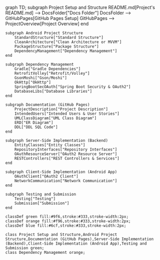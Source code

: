 graph TD;
    subgraph Project Setup and Structure
        README.md[Project's README.md] --> DocsFolder["Docs Folder"]
        DocsFolder --> GitHubPages[GitHub Pages Setup]
        GitHubPages --> ProjectOverview[Project Overview]
    end

    subgraph Android Project Structure
        StandardStructure["Standard Structure"]
        CleanArchitecture["Clean Architecture or MVVM"]
        PackageStructure["Package Structure"]
        DependencyManagement["Dependency Management"]
    end

    subgraph Dependency Management
        Gradle["Gradle Dependencies"]
        RetrofitVolley["Retrofit/Volley"]
        GsonMoshi["Gson/Moshi"]
        OkHttp["OkHttp"]
        SpringBootSecOAuth["Spring Boot Security & OAuth2"]
        DatabaseLibs["Database Libraries"]
    end

    subgraph Documentation (GitHub Pages)
        ProjectDescription["Project Description"]
        IntendedUsers["Intended Users & User Stories"]
        UMLClassDiagram["UML Class Diagram"]
        ERD["ER Diagram"]
        DDL["DDL SQL Code"]
    end

    subgraph Server-Side Implementation (Backend)
        EntityClasses["Entity Classes"]
        RepositoryInterfaces["Repository Interfaces"]
        OAuthResourceServer["OAuth2 Resource Server"]
        RESTControllers["REST Controllers & Services"]
    end

    subgraph Client-Side Implementation (Android App)
        OAuthClient["OAuth2 Client"]
        NetworkCommunication["Network Communication"]
    end

    subgraph Testing and Submission
        Testing["Testing"]
        Submission["Submission"]
    end

    classDef green fill:#9f6,stroke:#333,stroke-width:2px;
    classDef orange fill:#f96,stroke:#333,stroke-width:2px;
    classDef blue fill:#6cf,stroke:#333,stroke-width:2px;

    class Project Setup and Structure,Android Project Structure,Documentation (GitHub Pages),Server-Side Implementation (Backend),Client-Side Implementation (Android App),Testing and Submission green;
    class Dependency Management orange;
